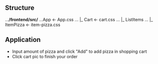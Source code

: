 ## Structure

...**/frontend/src/**
...App <- App.css
... |_ Cart <- cart.css
... |_ ListItems
...     |_ ItemPizza <- item-pizza.css

## Application

* Input amount of pizza and click "Add" to add pizza in shopping cart
* Click cart pic to finish your order
